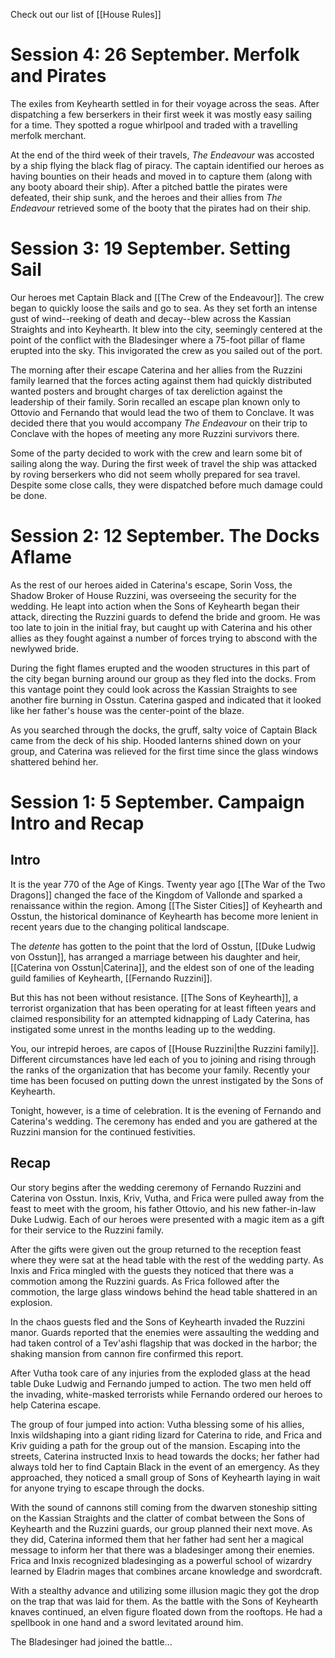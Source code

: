 Check out our list of [[House Rules]]

# Session 4: 26 September. Merfolk and Pirates
The exiles from Keyhearth settled in for their voyage across the seas. After dispatching a few berserkers in their first week it was mostly easy sailing for a time. They spotted a rogue whirlpool and traded with a travelling merfolk merchant. 

At the end of the third week of their travels, *The Endeavour* was accosted by a ship flying the black flag of piracy. The captain identified our heroes as having bounties on their heads and moved in to capture them (along with any booty aboard their ship). After a pitched battle the pirates were defeated, their ship sunk, and the heroes and their allies from *The Endeavour* retrieved some of the booty that the pirates had on their ship. 
# Session 3: 19 September. Setting Sail
Our heroes met Captain Black and [[The Crew of the Endeavour]]. The crew began to quickly loose the sails and go to sea. As they set forth an intense gust of wind--reeking of death and decay--blew across the Kassian Straights and into Keyhearth. It blew into the city, seemingly centered at the point of the conflict with the Bladesinger where a 75-foot pillar of flame erupted into the sky. This invigorated the crew as you sailed out of the port. 

The morning after their escape Caterina and her allies from the Ruzzini family learned that the forces acting against them had quickly distributed wanted posters and brought charges of tax dereliction against the leadership of their family. Sorin recalled an escape plan known only to Ottovio and Fernando that would lead the two of them to Conclave. It was decided there that you would accompany *The Endeavour* on their trip to Conclave with the hopes of meeting any more Ruzzini survivors there. 

Some of the party decided to work with the crew and learn some bit of sailing along the way. During the first week of travel the ship was attacked by roving berserkers who did not seem wholly prepared for sea travel. Despite some close calls, they were dispatched before much damage could be done. 
# Session 2: 12 September. The Docks Aflame
As the rest of our heroes aided in Caterina's escape, Sorin Voss, the Shadow Broker of House Ruzzini, was overseeing the security for the wedding. He leapt into action when the Sons of Keyhearth began their attack, directing the Ruzzini guards to defend the bride and groom. He was too late to join in the initial fray, but caught up with Caterina and his other allies as they fought against a number of forces trying to abscond with the newlywed bride. 

During the fight flames erupted and the wooden structures in this part of the city began burning around our group as they fled into the docks. From this vantage point they could look across the Kassian Straights to see another fire burning in Osstun. Caterina gasped and indicated that it looked like her father's house was the center-point of the blaze. 

As you searched through the docks, the gruff, salty voice of Captain Black came from the deck of his ship. Hooded lanterns shined down on your group, and Caterina was relieved for the first time since the glass windows shattered behind her. 
# Session 1: 5 September. Campaign Intro and Recap
## Intro 
It is the year 770 of the Age of Kings. Twenty year ago [[The War of the Two Dragons]] changed the face of the Kingdom of Vallonde and sparked a renaissance within the region. Among [[The Sister Cities]] of Keyhearth and Osstun, the historical dominance of Keyhearth has become more lenient in recent years due to the changing political landscape. 

The *detente* has gotten to the point that the lord of Osstun, [[Duke Ludwig von Osstun]], has arranged a marriage between his daughter and heir, [[Caterina von Osstun|Caterina]], and the eldest son of one of the leading guild families of Keyhearth, [[Fernando Ruzzini]]. 

But this has not been without resistance. [[The Sons of Keyhearth]], a terrorist organization that has been operating for at least fifteen years and claimed responsibility for an attempted kidnapping of Lady Caterina, has instigated some unrest in the months leading up to the wedding. 

You, our intrepid heroes, are capos of [[House Ruzzini|the Ruzzini family]]. Different circumstances have led each of you to joining and rising through the ranks of the organization that has become your family. Recently your time has been focused on putting down the unrest instigated by the Sons of Keyhearth. 

Tonight, however, is a time of celebration. It is the evening of Fernando and Caterina's wedding. The ceremony has ended and you are gathered at the Ruzzini mansion for the continued festivities. 
## Recap
Our story begins after the wedding ceremony of Fernando Ruzzini and Caterina von Osstun. Inxis, Kriv, Vutha, and Frica were pulled away from the feast to meet with the groom, his father Ottovio, and his new father-in-law Duke Ludwig. Each of our heroes were presented with a magic item as a gift for their service to the Ruzzini family. 

After the gifts were given out the group returned to the reception feast where they were sat at the head table with the rest of the wedding party. As Inxis and Frica mingled with the guests they noticed that there was a commotion among the Ruzzini guards. As Frica followed after the commotion, the large glass windows behind the head table shattered in an explosion. 

In the chaos guests fled and the Sons of Keyhearth invaded the Ruzzini manor. Guards reported that the enemies were assaulting the wedding and had taken control of a Tev'ashi flagship that was docked in the harbor; the shaking mansion from cannon fire confirmed this report. 

After Vutha took care of any injuries from the exploded glass at the head table Duke Ludwig and Fernando jumped to action. The two men held off the invading, white-masked terrorists while Fernando ordered our heroes to help Caterina escape. 

The group of four jumped into action: Vutha blessing some of his allies, Inxis wildshaping into a giant riding lizard for Caterina to ride, and Frica and Kriv guiding a path for the group out of the mansion. Escaping into the streets, Caterina instructed Inxis to head towards the docks; her father had always told her to find Captain Black in the event of an emergency. As they approached, they noticed a small group of Sons of Keyhearth laying in wait for anyone trying to escape through the docks.

With the sound of cannons still coming from the dwarven stoneship sitting on the Kassian Straights and the clatter of combat between the Sons of Keyhearth and the Ruzzini guards, our group planned their next move. As they did, Caterina informed them that her father had sent her a magical message to inform her that there was a bladesinger among their enemies. Frica and Inxis recognized bladesinging as a powerful school of wizardry learned by Eladrin mages that combines arcane knowledge and swordcraft. 

With a stealthy advance and utilizing some illusion magic they got the drop on the trap that was laid for them. As the battle with the Sons of Keyhearth knaves continued, an elven figure floated down from the rooftops. He had a spellbook in one hand and a sword levitated around him. 

The Bladesinger had joined the battle...
